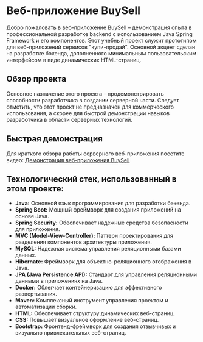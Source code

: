 # Веб-приложение BuySell

Добро пожаловать в веб-приложение BuySell – демонстрация опыта в профессиональной разработке backend с использованием Java Spring Framework и его компонентов. Этот учебный проект служит прототипом для веб-приложений сервисов "купи-продай". Основной акцент сделан на разработке бэкенда, дополненного минимальным пользовательским интерфейсом в виде динамических HTML-страниц.

## Обзор проекта

Основное назначение этого проекта - продемонстрировать способности разработчика в создании серверной части. Следует отметить, что этот проект не предназначен для коммерческого использования, а скорее для быстрой демонстрации навыков разработчика в области серверных технологий.

## Быстрая демонстрация

Для краткого обзора работы серверного веб-приложения посетите видео: [Демонстрация веб-приложения BuySell](https://youtu.be/MSnN0X0RHKM)

## Технологический стек, использованный в этом проекте:

- **Java:** Основной язык программирования для разработки бэкенда.
- **Spring Boot:** Мощный фреймворк для создания приложений на основе Java.
- **Spring Security:** Обеспечивает надежные средства безопасности для приложения.
- **MVC (Model-View-Controller):** Паттерн проектирования для разделения компонентов архитектуры приложения.
- **MySQL:** Надежная система управления реляционными базами данных.
- **Hibernate:** Фреймворк для объектно-реляционного отображения в Java.
- **JPA (Java Persistence API):** Стандарт для управления реляционными данными в приложениях на Java.
- **Docker:** Облегчает контейнеризацию для эффективного развертывания.
- **Maven:** Комплексный инструмент управления проектом и автоматизации сборки.
- **HTML:** Обеспечивает структуру динамических веб-страниц.
- **CSS:** Повышает визуальное оформление веб-страниц.
- **Bootstrap:** Фронтенд-фреймворк для создания отзывчивых и визуально привлекательных веб-страниц.
